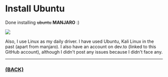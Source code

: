 # Install Ubuntu
Done installing ~~ubuntu~~ **MANJARO** :)

![](https://github.com/theamankumarsingh/amfoss-tasks/tree/main/task-0/screenshot.png?raw=true)

Also, I use Linux as my daily driver. I have used Ubuntu, Kali Linux in the past (apart from manjaro).
I also have an account on dev.to (linked to this GitHub account), although I didn't post any issues because I didn't face any.

---

### [(BACK)](https://github.com/theamankumarsingh/amfoss-tasks)
